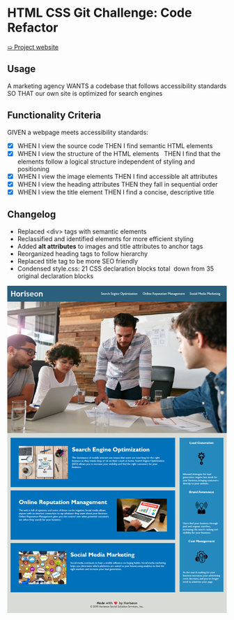 # HTML CSS Git Challenge: Code Refactor

[&#10159; Project website](https://cyphernyx.github.io/horiseon-accessibility-improvements/)

## Usage

A marketing agency WANTS a codebase that follows accessibility standards
SO THAT our own site is optimized for search engines

## Functionality Criteria

GIVEN a webpage meets accessibility standards:

- [x] WHEN I view the source code
      THEN I find semantic HTML elements
- [x] WHEN I view the structure of the HTML elements &nbsp;
      THEN I find that the elements follow a logical structure independent of styling and positioning
- [x] WHEN I view the image elements
      THEN I find accessible alt attributes
- [x] WHEN I view the heading attributes
      THEN they fall in sequential order
- [x] WHEN I view the title element
      THEN I find a concise, descriptive title

## Changelog

- Replaced &lt;div&gt; tags with semantic elements
- Reclassified and identified elements for more efficient styling
- Added **alt attributes** to images and title attributes to anchor tags
- Reorganized heading tags to follow hierarchy
- Replaced title tag to be more SEO friendly
- Condensed style.css: 21 CSS declaration blocks total &nbsp;down from 35 original declaration blocks

![Deploymet screenshot](./assets/images/screencapture-cyphernyx-github-io-horiseon.png)
